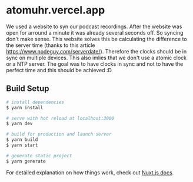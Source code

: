 # atomuhr.vercel.app

We used a website to syn our podcast recordings. After the website was open for arround a minute it was already several seconds off. So syncing don't make sense. This website solves this be calculating the difference to the server time (thanks to this article https://www.nodeguy.com/serverdate/). Therefore the clocks should be in sync on multiple devices. This also imlies that we don't use a atomic clock or a NTP server. The goal was to have clocks in sync and not to have the perfect time and this should be achieved :D

## Build Setup

```bash
# install dependencies
$ yarn install

# serve with hot reload at localhost:3000
$ yarn dev

# build for production and launch server
$ yarn build
$ yarn start

# generate static project
$ yarn generate
```

For detailed explanation on how things work, check out [Nuxt.js docs](https://nuxtjs.org).
